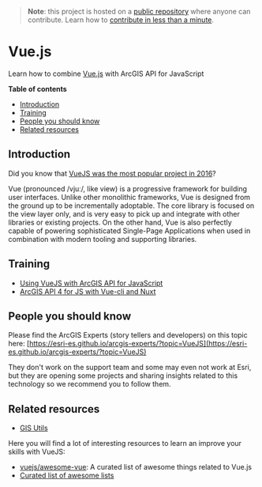 > **Note**: this project is hosted on a [public repository](https://github.com/hhkaos/awesome-arcgis) where anyone can contribute. Learn how to [contribute in less than a minute](https://github.com/hhkaos/awesome-arcgis/blob/master/CONTRIBUTING.md#contributions).

# Vue.js
Learn how to combine [Vue.js](https://vuejs.org/) with ArcGIS API for JavaScript
<!-- START doctoc generated TOC please keep comment here to allow auto update -->
<!-- DON'T EDIT THIS SECTION, INSTEAD RE-RUN doctoc TO UPDATE -->
**Table of contents**

- [Introduction](#introduction)
- [Training](#training)
- [People you should know](#people-you-should-know)
- [Related resources](#related-resources)

<!-- END doctoc generated TOC please keep comment here to allow auto update -->

## Introduction
Did you know that [VueJS was the most popular project in 2016](https://risingstars2016.js.org/)?

Vue (pronounced /vjuː/, like view) is a progressive framework for building user interfaces. Unlike other monolithic frameworks, Vue is designed from the ground up to be incrementally adoptable. The core library is focused on the view layer only, and is very easy to pick up and integrate with other libraries or existing projects. On the other hand, Vue is also perfectly capable of powering sophisticated Single-Page Applications when used in combination with modern tooling and supporting libraries.

## Training
* [Using VueJS with ArcGIS API for JavaScript](http://odoe.net/blog/using-vuejs-arcgis-api-javascript/)
* [ArcGIS API 4 for JS with Vue-cli and Nuxt](http://odoe.net/blog/arcgis-api-4-for-js-with-vue-cli-and-nuxt/)

## People you should know
Please find the ArcGIS Experts (story tellers and developers) on this topic here: [https://esri-es.github.io/arcgis-experts/?topic=VueJS](https://esri-es.github.io/arcgis-experts/?topic=VueJS)

They don't work on the support team and some may even not work at Esri,
but they are opening some projects and sharing insights related to this
technology so we recommend you to follow them.

## Related resources
* [GIS Utils](../../../../../../../gis/utils/README.md)

Here you will find a lot of interesting resources to learn an improve your skills
with VueJS:
* [vuejs/awesome-vue](https://github.com/vuejs/awesome-vue): A curated list of awesome things related to Vue.js
* [Curated list of awesome lists](https://github.com/sindresorhus/awesome)

